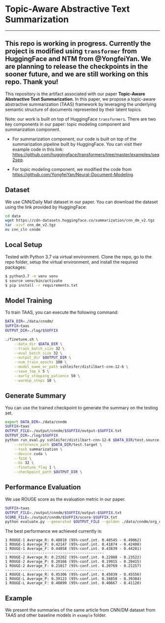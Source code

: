 # Topic-Aware Abstractive Text Summarization
---
**This repo is working in progress. Currently the project is modified using ```transformer``` from HuggingFace and NTM from @YongfeiYan. We are planning to release the checkpoints in the sooner future, and we are still working on this repo. Thank you!**
---


This repository is the artifact associated with our paper **Topic-Aware Abstractive Text Summarization**. In this paper, we propose a topic-aware abstractive summarization (TAAS) framework by leveraging the underlying semantic structure of documents represented by their latent topics.

Note: our work is built on top of HuggingFace ```transformers```. There are two key components in our paper: topic modeling component and summarization component. 

- For summarization component, our code is built on top of the summarization pipeline built by HuggingFace. You can visit their example code in this link: https://github.com/huggingface/transformers/tree/master/examples/seq2seq.

- For topic modeling component, we modified the code from https://github.com/YongfeiYan/Neural-Document-Modeling.

## Dataset
We use CNN/Daily Mail dataset in our paper. You can download the dataset using the link provided by HuggingFace:
```bash
cd data
wget https://cdn-datasets.huggingface.co/summarization/cnn_dm_v2.tgz
tar -xzvf cnn_dm_v2.tgz
mv cnn_cln cnndm
```

## Local Setup

Tested with Python 3.7 via virtual environment. Clone the repo, go to the repo folder, setup the virtual environment, and install the required packages:

```bash
$ python3.7 -m venv venv
$ source venv/bin/activate
$ pip install -r requirements.txt
```

## Model Training
To train TAAS, you can execute the following command:

```bash
DATA_DIR=./data/cnndm/
SUFFIX=taas
OUTPUT_DIR=./log/$SUFFIX

./finetune.sh \
    --data_dir $DATA_DIR \
    --train_batch_size 32 \
    --eval_batch_size 32 \
    --output_dir $OUTPUT_DIR \
    --num_train_epochs 100 \
    --model_name_or_path sshleifer/distilbart-cnn-12-6 \
    --save_top_k 5 \
    --early_stopping_patience 50 \
    --warmup_steps 10 \
```



## Generate Summary

You can use the trained checkpoint to generate the summary on the testing set.

```bash
export DATA_DIR=./data/cnndm
SUFFIX=taas
OUTPUT_FILE=./output/cnndm/$SUFFIX/output-$SUFFIX.txt
OUTPUT_DIR=./log/$SUFFIX
python run_eval.py sshleifer/distilbart-cnn-12-6 $DATA_DIR/test.source $OUTPUT_FILE \
    --reference_path $DATA_DIR/test.target \
    --task summarization \
    --device cuda \
    --fp16 \
    --bs 32 \
    --finetune_flag 1 \
    --checkpoint_path $OUTPUT_DIR \
```



## Performance Evaluation

We use ROUGE score as the evaluation metric in our paper.

```bash
SUFFIX=taas
OUTPUT_FILE=./output/cnndm/$SUFFIX/output-$SUFFIX.txt
SCORE_FILE=./output/cnndm/$SUFFIX/score-$SUFFIX.txt
python evaluate.py --generated $OUTPUT_FILE --golden ./data/cnndm/org_data/test.target > $SCORE_FILE
```

The best performance we achieved currently is:

```
1 ROUGE-1 Average_R: 0.48810 (95%-conf.int. 0.48545 - 0.49062)
1 ROUGE-1 Average_P: 0.42147 (95%-conf.int. 0.41874 - 0.42408)
1 ROUGE-1 Average_F: 0.44058 (95%-conf.int. 0.43839 - 0.44281)
---------------------------------------------
1 ROUGE-2 Average_R: 0.23262 (95%-conf.int. 0.22988 - 0.23522)
1 ROUGE-2 Average_P: 0.20166 (95%-conf.int. 0.19915 - 0.20415)
1 ROUGE-2 Average_F: 0.21017 (95%-conf.int. 0.20769 - 0.21257)
---------------------------------------------
1 ROUGE-L Average_R: 0.45306 (95%-conf.int. 0.45039 - 0.45556)
1 ROUGE-L Average_P: 0.39123 (95%-conf.int. 0.38858 - 0.39384)
1 ROUGE-L Average_F: 0.40899 (95%-conf.int. 0.40667 - 0.41120)
```



## Example

We present the summaries of the same article from CNN/DM dataset from TAAS and other baseline models in ```example``` folder.

